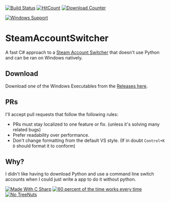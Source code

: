 [![Build Status](https://travis-ci.org/Codingale/SteamAccountSwitcher.svg?branch=master)](https://travis-ci.org/Codingale/SteamAccountSwitcher)
[![HitCount](http://hits.dwyl.io/Codingale/SteamAccountSwitcher.svg)](http://hits.dwyl.io/Codingale/SteamAccountSwitcher)
[![Download Counter](https://img.shields.io/github/downloads/Codingale/SteamAccountSwitcher/total.svg)](https://github.com/Codingale/SteamAccountSwitcher/releases)

[![Windows Support](https://img.shields.io/static/v1?label=Windows%20Support&message=7%20and%20newer&color=brightgreen&logo=windows&style=for-the-badge)](https://github.com/Codingale/SteamAccountSwitcher/releases)
# SteamAccountSwitcher 

A fast C# approach to a [Steam Account Switcher](https://github.com/itsjfx/steam-account-switcher) that doesn't use Python and can be ran on Windows natively.

## Download
Download one of the Windows Executables from the [Releases here](https://github.com/Codingale/SteamAccountSwitcher/releases).

## PRs
I'll accept pull requests that follow the following rules:
- PRs must stay localized to one feature or fix. (unless it's solving many related bugs)
- Prefer readability over performance.
- Don't change formatting from the default VS style. (If in doubt `Control+K D` should format it to conform)

## Why?
I didn't like having to download Python and use a command line switch accounts when I could just write a app to do it without python.

[![Made With C Sharp](https://forthebadge.com/images/badges/made-with-c-sharp.svg)](https://forthebadge.com)  [![60 percent of the time works every time](https://forthebadge.com/images/badges/60-percent-of-the-time-works-every-time.svg)](https://forthebadge.com)
[![No TreeNuts](https://forthebadge.com/images/badges/does-not-contain-treenuts.svg)](https://forthebadge.com)
